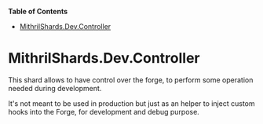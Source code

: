 <!-- START doctoc generated TOC please keep comment here to allow auto update -->
<!-- DON'T EDIT THIS SECTION, INSTEAD RE-RUN doctoc TO UPDATE -->
**Table of Contents**

- [MithrilShards.Dev.Controller](#mithrilshardsdevcontroller)

<!-- END doctoc generated TOC please keep comment here to allow auto update -->

# MithrilShards.Dev.Controller

This shard allows to have control over the forge, to perform some operation needed during development.

It's not meant to be used in production but just as an helper to inject custom hooks into the Forge, for development and debug purpose.